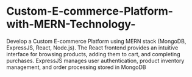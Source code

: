 # Custom-E-commerce-Platform-with-MERN-Technology-
Develop a Custom E-commerce Platform using MERN stack (MongoDB, ExpressJS, React, Node.js). The React frontend provides an intuitive interface for browsing products, adding them to cart, and completing purchases. ExpressJS manages user authentication, product inventory management, and order processing stored in MongoDB
